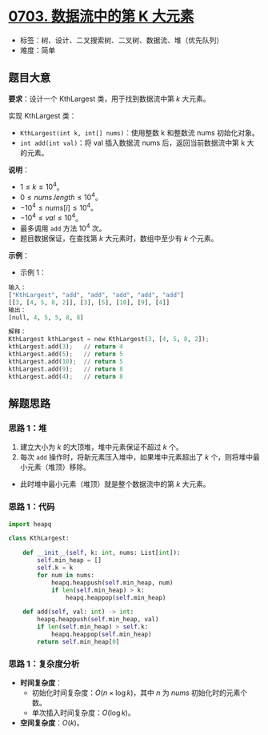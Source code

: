 # [0703. 数据流中的第 K 大元素](https://leetcode.cn/problems/kth-largest-element-in-a-stream/)

- 标签：树、设计、二叉搜索树、二叉树、数据流、堆（优先队列）
- 难度：简单

## 题目大意

**要求**：设计一个 KthLargest 类，用于找到数据流中第 $k$ 大元素。

实现 KthLargest 类：

- `KthLargest(int k, int[] nums)`：使用整数 k 和整数流 nums 初始化对象。
- `int add(int val)`：将 val 插入数据流 nums 后，返回当前数据流中第 k 大的元素。

**说明**：

- $1 \le k \le 10^4$。
- $0 \le nums.length \le 10^4$。
- $-10^4 \le nums[i] \le 10^4$。
- $-10^4 \le val \le 10^4$。
- 最多调用 `add` 方法 $10^4$ 次。
- 题目数据保证，在查找第 $k$ 大元素时，数组中至少有 $k$ 个元素。

**示例**：

- 示例 1：

```python
输入：
["KthLargest", "add", "add", "add", "add", "add"]
[[3, [4, 5, 8, 2]], [3], [5], [10], [9], [4]]
输出：
[null, 4, 5, 5, 8, 8]

解释：
KthLargest kthLargest = new KthLargest(3, [4, 5, 8, 2]);
kthLargest.add(3);   // return 4
kthLargest.add(5);   // return 5
kthLargest.add(10);  // return 5
kthLargest.add(9);   // return 8
kthLargest.add(4);   // return 8
```

## 解题思路

### 思路 1：堆

1. 建立大小为 $k$ 的大顶堆，堆中元素保证不超过 $k$ 个。
2. 每次 `add` 操作时，将新元素压入堆中，如果堆中元素超出了 $k$ 个，则将堆中最小元素（堆顶）移除。

- 此时堆中最小元素（堆顶）就是整个数据流中的第 $k$ 大元素。

### 思路 1：代码

```python
import heapq

class KthLargest:

    def __init__(self, k: int, nums: List[int]):
        self.min_heap = []
        self.k = k
        for num in nums:
            heapq.heappush(self.min_heap, num)
            if len(self.min_heap) > k:
                heapq.heappop(self.min_heap)

    def add(self, val: int) -> int:
        heapq.heappush(self.min_heap, val)
        if len(self.min_heap) > self.k:
            heapq.heappop(self.min_heap)
        return self.min_heap[0]
```

### 思路 1：复杂度分析

- **时间复杂度**：
  - 初始化时间复杂度：$O(n \times \log k)$，其中 $n$ 为 $nums$ 初始化时的元素个数。
  - 单次插入时间复杂度：$O(\log k)$。
- **空间复杂度**：$O(k)$。

